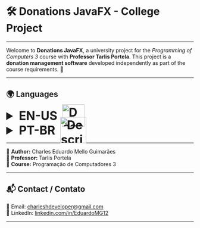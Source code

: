 # 🛠️ Donations JavaFX - College Project

---

Welcome to **Donations JavaFX**, a university project for the *Programming of Computers 3* course with **Professor Tarlis Portela**. This project is a **donation management software** developed independently as part of the course requirements. 🚀

---

## 🌍 Languages

<details>
  <summary style="position:relative; font-size: 2rem; font-weight: bold;">EN-US<img width="60" alt="Descrição da imagem" style="position: absolute; top: 50%; left: 180px; transform: translate(-50%, -50%);" src="https://www.svgrepo.com/show/508668/flag-us.svg"></summary>
   <details>
     <summary style="position:relative; font-size: 1.5rem; font-weight: bold;">🛠️ Requirements</summary>
   
     - Docker & Docker Compose installed
     - Maven
     - Java 21
     - MySQL Database

   </details>

<details>
  <summary style="position:relative; font-size: 1.5rem; font-weight: bold;">🚀 How to Run the Project</summary>

1. Clone the repository:
   ```sh
   git clone https://github.com/your-repo-link.git
   ```
2. Navigate to the project directory:
   ```sh
   cd donation-software
   ```
3. Start the containers:
   ```sh
   sudo docker-compose up -d
   ```
4. Check running containers:
   ```sh
   sudo docker ps -a
   ```
5. Active lib, go /lib/mysql-connector-j-9.2.0.jar click with right button and active the library:

6. Running project

7. Stop a specific container:
   ```sh
   sudo docker stop <container_id>
   ```

</details>

<details>
  <summary style="position:relative; font-size: 1.5rem; font-weight: bold;">🎯 About poject</summary>

### 🎯 Objectives
- Develop a donation management system
- Allow users to register and log in
- Implement donation tracking

### ⛔ Challenges
- Implement authentication
- Connect JavaFX with MySQL database
- Improve UI/UX

</details>
</details>

  <details>
  <summary style="position:relative; font-size: 2rem; font-weight: bold;"> PT-BR<img width="70" alt="Descrição da imagem" style="position: absolute; top: 50%; left: 180px; transform: translate(-50%, -50%);" src="https://www.svgrepo.com/show/405433/flag-for-flag-brazil.svg"></summary>


<details>
     <summary style="position:relative; font-size: 1.5rem; font-weight: bold;">🛠️ Requisitos</summary>
   
     - Docker & Docker Compose installed
     - Maven
     - Java 21
     - MySQL Database

   </details>

<details>
  <summary style="position:relative; font-size: 1.5rem; font-weight: bold;">🚀 Como rodar o projeto</summary>

1. Clone the repository:
   ```sh
   git clone https://github.com/your-repo-link.git
   ```
2. Navegue até o diretorio do projeto:
   ```sh
   cd donation-software
   ```
3. Inicie os containers:
   ```sh
   sudo docker-compose up -d
   ```
4. Verifique se os containers estão rodando:
   ```sh
   sudo docker ps -a
   ```
5. Ative a bibilhoteca indo em /lib/mysql-connector-j-9.2.0.jar clique com o botao direito do mouse e instale a dependencie do mysql-conector
6. Execute o projeto
7. Pare um container específico se precisar:
   ```sh
   sudo docker stop <container_id>
   ```
</details>

<details>
  <summary style="position:relative; font-size: 1.5rem; font-weight: bold;">🎯 Sobre o projeto</summary>

### 🎯 Objetivos
- Desenvolver um sistema de gerenciamento de doações
- Permitir que os usuários se registrem e efetuem login
- Implementar doações

### ⛔ Desafios
- Implementar authentication
- Conectar JavaFX com o MySQL
- Melhorar UI/UX

</details>

  </details>

---

🔹 **Author:** Charles Eduardo Mello Guimarães  
🔹 **Professor:** Tarlis Portela  
🔹 **Course:** Programação de Computadores 3

---

## 📬 Contact / Contato
📧 Email: [charleshdeveloper@gmail.com](mailto:charleshdeveloper@gmail.com)  
🔗 LinkedIn: [linkedin.com/in/EduardoMG12](https://linkedin.com/in/EduardoMG12)

---


